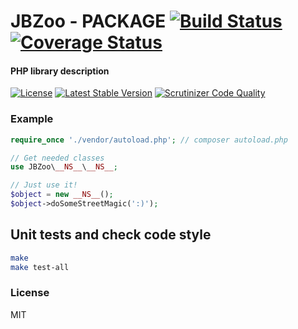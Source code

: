 # JBZoo - __PACKAGE__  [![Build Status](https://travis-ci.org/JBZoo/__PACKAGE__.svg?branch=master)](https://travis-ci.org/JBZoo/__PACKAGE__)      [![Coverage Status](https://coveralls.io/repos/github/JBZoo/__PACKAGE__/badge.svg?branch=master)](https://coveralls.io/github/JBZoo/__PACKAGE__?branch=master)

#### PHP library description

[![License](https://poser.pugx.org/JBZoo/__PACKAGE__/license)](https://packagist.org/packages/JBZoo/__PACKAGE__)   [![Latest Stable Version](https://poser.pugx.org/JBZoo/__PACKAGE__/v/stable)](https://packagist.org/packages/JBZoo/__PACKAGE__) [![Scrutinizer Code Quality](https://scrutinizer-ci.com/g/JBZoo/__PACKAGE__/badges/quality-score.png?b=master)](https://scrutinizer-ci.com/g/JBZoo/__PACKAGE__/?branch=master)

### Example

```php
require_once './vendor/autoload.php'; // composer autoload.php

// Get needed classes
use JBZoo\__NS__\__NS__;

// Just use it!
$object = new __NS__();
$object->doSomeStreetMagic(':)');
```

## Unit tests and check code style
```sh
make
make test-all
```


### License

MIT
